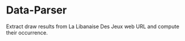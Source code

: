 # Data-Parser
Extract draw results from La Libanaise Des Jeux web URL and compute their occurrence.
